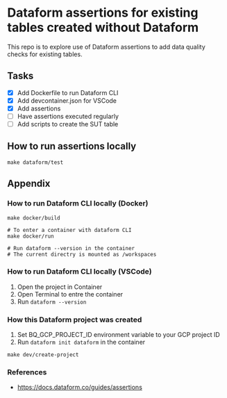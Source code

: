 # Dataform assertions for existing tables created without Dataform

This repo is to explore use of Dataform assertions to add data quality checks for existing tables.

## Tasks

- [x] Add Dockerfile to run Dataform CLI
- [x] Add devcontainer.json for VSCode
- [x] Add assertions
- [ ] Have assertions executed regularly
- [ ] Add scripts to create the SUT table

## How to run assertions locally

```
make dataform/test
```


## Appendix

###  How to run Dataform CLI locally (Docker)

```
make docker/build

# To enter a container with dataform CLI
make docker/run

# Run dataform --version in the container
# The current directry is mounted as /workspaces
```

### How to run Dataform CLI locally (VSCode)

1. Open the project in Container
2. Open Terminal to entre the container
3. Run `dataform --version`

### How this Dataform project was created

1. Set BQ_GCP_PROJECT_ID environment variable to your GCP project ID
2. Run `dataform init dataform` in the container
```
make dev/create-project
```

### References
- https://docs.dataform.co/guides/assertions